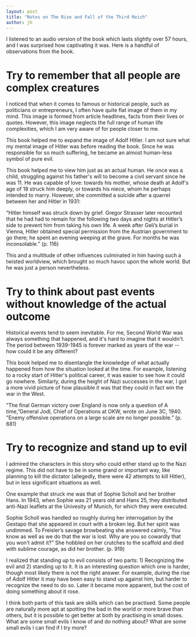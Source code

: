 ```yaml
---
layout: post
title: "Notes on The Rise and Fall of the Third Reich"
author: jh
---
```


I listened to an audio version of the book which lasts slightly over 57 hours, and I was surprised how captivating it was. Here is a handful of observations from the book.

# Try to remember that all people are complex creatures

I noticed that when it comes to famous or historical people, such as politicians or entrepreneurs, I often have quite flat image of them in my mind. This image is formed from article headlines, facts from their lives or quotes. However, this image neglects the full range of human life complexities, which I am very aware of for people closer to me.

This book helped me to expand the image of Adolf Hitler. I am not sure what my mental image of Hitler was before reading the book. Since he was responsible for so much suffering, he became an almost human-less symbol of pure evil.

This book helped me to view him just as an actual human. He once was a child, struggling against his father's will to become a civil servant since he was 11. He was capable of love: towards his mother, whose death at Adolf's age of 18 struck him deeply, or towards his niece, whom he perhaps intended to marry. However, she committed a suicide after a quarrel between her and Hitler in 1931:

“Hitler himself was struck down by grief. Gregor Strasser later recounted that he had had to remain for the following two days and nights at Hitler’s side to prevent him from taking his own life. A week after Geli’s burial in Vienna, Hitler obtained special permission from the Austrian government to go there; he spent an evening weeping at the grave. For months he was inconsolable.” (p. 116)

This and a multitude of other influences culminated in him having such a twisted worldview, which brought so much havoc upon the whole world. But he was just a person nevertheless.

# Try to think about past events without knowledge of the actual outcome

Historical events tend to seem inevitable. For me, Second World War was always something that happened, and it's hard to imagine that it wouldn't. The period between 1939-1945 is forever marked as years of the war -- how could it be any different?

This book helped me to disentangle the knowledge of what actually happened from how the situation looked at the time. For example, listening to a rocky start of Hitler's political career, it was easier to see how it could go nowhere. Similarly, during the height of Nazi successes in the war, I got a more vivid picture of how plausible it was that they could in fact win the war in the West.

”The final German victory over England is now only a question of A time,”General Jodl, Chief of Operations at OKW, wrote on June 3C, 1940. ”Enemy offensive operations on a large scale are no longer possible.” (p. 681)

# Try to recognize and stand up to evil

I admired the characters in this story who could either stand up to the Nazi regime. This did not have to be in some grand or important way, like planning to kill the dictator (allegedly, there were 42 attempts to kill Hitler), but in less significant situations as well.

One example that struck me was that of Sophie Scholl and her brother Hans. In 1943, when Sophie was 21 years old and Hans 25, they distributed anti-Nazi leaflets at the Univesity of Munich, for which they were executed.

Sophie Scholl was handled so roughly during her interrogation by the Gestapo that she appeared in court with a broken leg. But her spirit was undimmed. To Freisler’s savage browbeating she answered calmly, ”You know as well as we do that the war is lost. Why are you so cowardly that you won’t admit it?” She hobbled on her crutches to the scaffold and died with sublime courage, as did her brother. (p. 919)

I realized that standing up to evil consists of two parts: 1) Recognizing the evil and 2) standing up to it. It is an interesting question which one is harder, though most likely there is not the right answer. For example, during the rise of Adolf Hitler it may have been easy to stand up against him, but harder to recognize the need to do so. Later it became more apparent, but the cost of doing something about it rose.

I think both parts of this task are skills which can be practised. Some people are naturally more apt at spotting the bad in the world or more brave than others, but it is possible to get better at both by practising in small doses. What are some small evils I know of and do nothing about? What are some small evils I can find if I try more?
